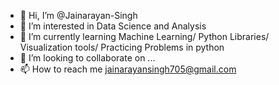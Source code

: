 - 👋 Hi, I’m @Jainarayan-Singh
- 👀 I’m interested in Data Science and Analysis
- 🌱 I’m currently learning Machine Learning/ Python Libraries/ Visualization tools/ Practicing Problems in python
- 💞️ I’m looking to collaborate on ...
- 📫 How to reach me jainarayansingh705@gmail.com

<!---
Jainarayan-Singh/Jainarayan-Singh is a ✨ special ✨ repository because its `README.md` (this file) appears on your GitHub profile.
You can click the Preview link to take a look at your changes.
--->
